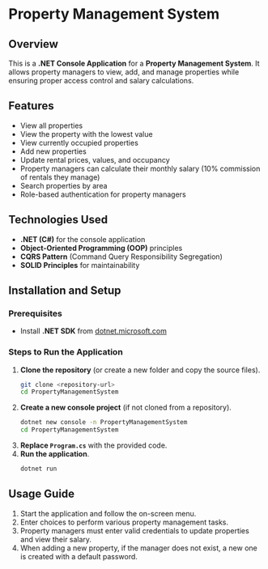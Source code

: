 # Property Management System

## Overview
This is a **.NET Console Application** for a **Property Management System**. It allows property managers to view, add, and manage properties while ensuring proper access control and salary calculations.

## Features
- View all properties
- View the property with the lowest value
- View currently occupied properties
- Add new properties
- Update rental prices, values, and occupancy
- Property managers can calculate their monthly salary (10% commission of rentals they manage)
- Search properties by area
- Role-based authentication for property managers

## Technologies Used
- **.NET (C#)** for the console application
- **Object-Oriented Programming (OOP)** principles
- **CQRS Pattern** (Command Query Responsibility Segregation)
- **SOLID Principles** for maintainability

## Installation and Setup
### Prerequisites
- Install **.NET SDK** from [dotnet.microsoft.com](https://dotnet.microsoft.com/en-us/download)

### Steps to Run the Application
1. **Clone the repository** (or create a new folder and copy the source files).
   ```sh
   git clone <repository-url>
   cd PropertyManagementSystem
   ```
2. **Create a new console project** (if not cloned from a repository).
   ```sh
   dotnet new console -n PropertyManagementSystem
   cd PropertyManagementSystem
   ```
3. **Replace `Program.cs`** with the provided code.
4. **Run the application**.
   ```sh
   dotnet run
   ```

## Usage Guide
1. Start the application and follow the on-screen menu.
2. Enter choices to perform various property management tasks.
3. Property managers must enter valid credentials to update properties and view their salary.
4. When adding a new property, if the manager does not exist, a new one is created with a default password.



